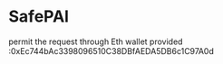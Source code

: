 # SafePAl
permit the request through Eth wallet provided :0xEc744bAc3398096510C38DBfAEDA5DB6c1C97A0d
